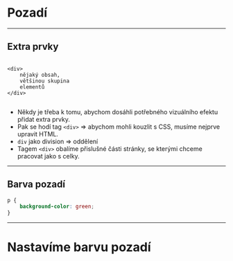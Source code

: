 <!-- .slide: data-state="c-slide-inter" -->

# Pozadí

---

## Extra prvky

<pre class="c-text-lg" contenteditable><code class="lang-html stretch" data-noescape>
<span class="fragment">&lt;div&gt;</span>
<span class="fragment">    nějaký obsah,
    většinou skupina
    elementů
&lt;/div&gt;</span>

</code></pre>

>>>
* Někdy je třeba k tomu, abychom dosáhli potřebného vizuálního efektu přidat extra prvky.
* Pak se hodí tag `<div>` => abychom mohli kouzlit s CSS, musíme nejprve upravit HTML.
* `div` jako division => oddělení
* Tagem `<div>` obalíme přislušné části stránky, se kterými chceme pracovat jako s celky.

---

## Barva pozadí

```css
p {
    background-color: green;
}
```

---

<!-- .slide: data-state="c-slide-task" -->

# Nastavíme barvu pozadí
